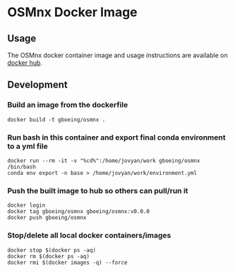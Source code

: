 # OSMnx Docker Image

## Usage

The OSMnx docker container image and usage instructions are available on [docker hub](https://hub.docker.com/r/gboeing/osmnx).

## Development

### Build an image from the dockerfile

```
docker build -t gboeing/osmnx .
```

### Run bash in this container and export final conda environment to a yml file

```
docker run --rm -it -v "%cd%":/home/jovyan/work gboeing/osmnx /bin/bash
conda env export -n base > /home/jovyan/work/environment.yml
```

### Push the built image to hub so others can pull/run it

```
docker login
docker tag gboeing/osmnx gboeing/osmnx:v0.0.0
docker push gboeing/osmnx
```

### Stop/delete all local docker containers/images

```
docker stop $(docker ps -aq)
docker rm $(docker ps -aq)
docker rmi $(docker images -q) --force
```
